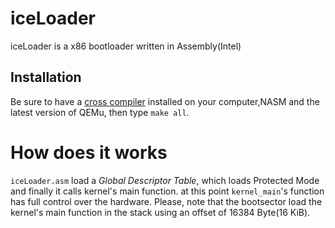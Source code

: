 # iceLoader

iceLoader is a x86 bootloader written in Assembly(Intel)

## Installation

Be sure to have a [cross compiler](https://wiki.osdev.org/GCC_Cross-Compiler) installed on your computer,NASM and the latest version of QEMu, then type `make all`.

# How does it works
`iceLoader.asm` load a _Global Descriptor Table_, which loads Protected Mode and finally it
calls kernel's main function. at this point `kernel_main`'s function has full control
over the hardware.  Please, note that the bootsector load the kernel's main function in the stack using an offset of 16384 Byte(16 KiB).  
